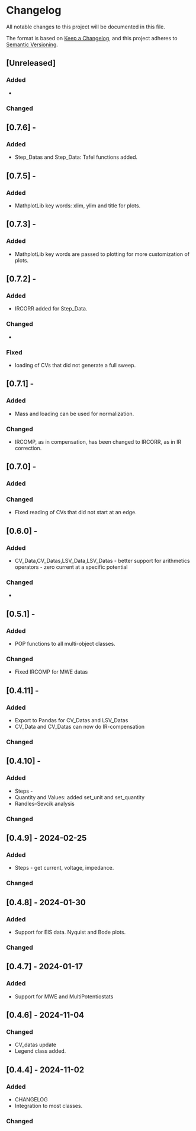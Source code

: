 # Changelog

All notable changes to this project will be documented in this file.

The format is based on [Keep a Changelog](https://keepachangelog.com/en/1.1.0/),
and this project adheres to [Semantic Versioning](https://semver.org/spec/v2.0.0.html).

## [Unreleased]
### Added
  - 
### Changed

## [0.7.6] - 
### Added
  - Step_Datas and Step_Data: Tafel functions added.

## [0.7.5] - 
### Added
  - MathplotLib key words: xlim, ylim and title for plots.

## [0.7.3] - 
### Added
  - MathplotLib key words are passed to plotting for more customization of plots.
  

## [0.7.2] - 
### Added
  - IRCORR added for Step_Data.
### Changed
  - 
### Fixed
  - loading of CVs that did not generate a full sweep.



## [0.7.1] - 
### Added
  - Mass and loading can be used for normalization.
### Changed
  - IRCOMP, as in compensation, has been changed to IRCORR, as in IR correction.

## [0.7.0] - 
### Added

### Changed
  - Fixed reading of CVs that did not start at an edge.

## [0.6.0] - 
### Added
  -  CV_Data,CV_Datas,LSV_Data,LSV_Datas
    - better support for arithmetics operators 
    - zero current at a specific potential

### Changed
  -  
  
## [0.5.1] - 
### Added
  - POP functions to all multi-object classes.
### Changed
  - Fixed IRCOMP for MWE datas

## [0.4.11] - 
### Added
  - Export to Pandas for CV_Datas and LSV_Datas
  - CV_Data and CV_Datas can now do IR-compensation
### Changed

## [0.4.10] - 
### Added
  - Steps -
  - Quantity and Values: added set_unit and set_quantity
  - Randles–Sevcik analysis
### Changed


## [0.4.9] - 2024-02-25
### Added
  - Steps - get current, voltage, impedance. 
### Changed

## [0.4.8] - 2024-01-30

### Added
  - Support for EIS data. Nyquist and Bode plots. 
### Changed

## [0.4.7] - 2024-01-17
### Added
  - Support for MWE and MultiPotentiostats

## [0.4.6] - 2024-11-04
### Changed
  - CV_datas update
  - Legend class added.

## [0.4.4] - 2024-11-02

### Added
  - CHANGELOG
  - Integration to most classes.
### Changed
